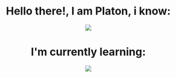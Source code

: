<h1 align="center">Hello there!, I am Platon, i know:</h1>
<p align="center">
  <a href="https://skillicons.dev">
    <img src="https://skillicons.dev/icons?i=html,linux,py,discord,vscode,emacs,c,vim&theme=dark" />
  </a>
</p>
<h1 align="center">I'm currently learning:</h1>
<p align="center">
  <a href="https://skillicons.dev">
    <img src="https://skillicons.dev/icons?i=cpp,emacs,java&theme=dark" />
  </a>
</p>

